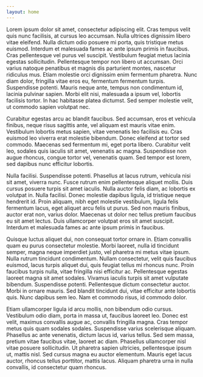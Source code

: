 ```yaml
---
layout: home
---
```


Lorem ipsum dolor sit amet, consectetur adipiscing elit. Cras tempus velit quis nunc facilisis, at cursus leo accumsan. Nulla ultrices dignissim libero vitae eleifend. Nulla dictum odio posuere mi porta, quis tristique metus euismod. Interdum et malesuada fames ac ante ipsum primis in faucibus. Cras pellentesque vel purus vel suscipit. Vestibulum feugiat metus lacinia egestas sollicitudin. Pellentesque tempor non libero ut accumsan. Orci varius natoque penatibus et magnis dis parturient montes, nascetur ridiculus mus. Etiam molestie orci dignissim enim fermentum pharetra. Nunc diam dolor, fringilla vitae eros eu, fermentum fermentum turpis. Suspendisse potenti. Mauris neque ante, tempus non condimentum id, lacinia pulvinar sapien. Morbi elit nisi, malesuada a ipsum vel, lobortis facilisis tortor. In hac habitasse platea dictumst. Sed semper molestie velit, ut commodo sapien volutpat nec.

Curabitur egestas arcu ac blandit faucibus. Sed accumsan, eros et vehicula finibus, neque risus sagittis ante, vel aliquam est mauris vitae enim. Vestibulum lobortis metus sapien, vitae venenatis leo facilisis eu. Cras euismod leo viverra erat molestie bibendum. Donec eleifend at tortor sed commodo. Maecenas sed fermentum mi, eget porta libero. Curabitur velit leo, sodales quis iaculis sit amet, venenatis ac magna. Suspendisse non augue rhoncus, congue tortor vel, venenatis quam. Sed tempor est lorem, sed dapibus nunc efficitur lobortis.

Nulla facilisi. Suspendisse potenti. Phasellus at lacus rutrum, vehicula nisi sit amet, viverra nunc. Fusce rutrum enim pellentesque aliquet mollis. Duis cursus posuere turpis sit amet iaculis. Nulla auctor felis diam, ac lobortis ex volutpat in. Nulla facilisi. Donec molestie dapibus ligula, id tristique neque hendrerit id. Proin aliquam, nibh eget molestie vestibulum, ligula felis fermentum lacus, eget aliquet arcu felis ut purus. Sed non mauris finibus, auctor erat non, varius dolor. Maecenas ut dolor nec tellus pretium faucibus eu sit amet lectus. Duis ullamcorper volutpat eros sit amet suscipit. Interdum et malesuada fames ac ante ipsum primis in faucibus.

Quisque luctus aliquet dui, non consequat tortor ornare in. Etiam convallis quam eu purus consectetur molestie. Morbi laoreet, nulla id tincidunt semper, magna neque imperdiet justo, vel pharetra mi metus vitae ipsum. Nulla rutrum tincidunt condimentum. Nullam consectetur, velit quis faucibus euismod, lacus turpis aliquet dui, quis feugiat tellus mi rhoncus nunc. Proin faucibus turpis nulla, vitae fringilla nisi efficitur ac. Pellentesque egestas laoreet magna sit amet sodales. Vivamus iaculis turpis sit amet vulputate bibendum. Suspendisse potenti. Pellentesque dictum consectetur auctor. Morbi in ornare mauris. Sed blandit tincidunt dui, vitae efficitur ante lobortis quis. Nunc dapibus sem leo. Nam et commodo risus, id commodo dolor.

Etiam ullamcorper ligula id arcu mollis, non bibendum odio cursus. Vestibulum odio diam, porta in massa ut, faucibus laoreet leo. Donec est velit, maximus convallis augue ac, convallis fringilla magna. Cras tempor metus quis quam sodales sodales. Suspendisse varius scelerisque aliquam. Phasellus ac ante venenatis, dictum lacus id, varius tellus. Sed sem massa, pretium vitae faucibus vitae, laoreet ac diam. Phasellus ullamcorper nisl vitae posuere sollicitudin. Ut pharetra sapien ultricies, pellentesque ipsum ut, mattis nisl. Sed cursus magna eu auctor elementum. Mauris eget lacus auctor, rhoncus tellus porttitor, mattis lacus. Aliquam pharetra urna in nulla convallis, id consectetur quam rhoncus.

